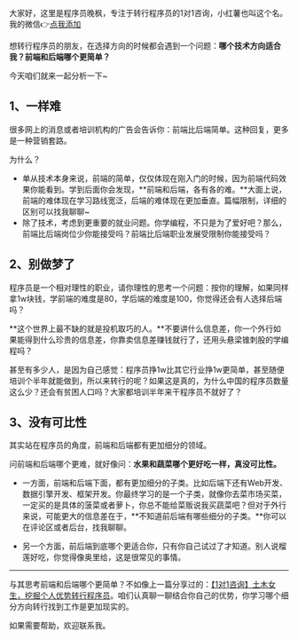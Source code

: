 

大家好，这里是程序员晚枫，专注于转行程序员的1对1咨询，小红薯也叫这个名。我的微信👉[点我添加](http://python4office.cn/wechat-qrcode/)

想转行程序员的朋友，在选择方向的时候都会遇到一个问题：**哪个技术方向适合我？前端和后端哪个更简单？**

今天咱们就来一起分析一下~

## 1、一样难

很多网上的消息或者培训机构的广告会告诉你：前端比后端简单。这种回复，更多是一种营销套路。

为什么？

- 单从技术本身来说，前端的简单，仅仅体现在刚入门的时候，因为前端代码效果你能看到。学到后面你会发现，**前端和后端，各有各的难。**大面上说，前端的难体现在学习路线宽泛，后端的难体现在更加垂直。篇幅限制，详细的区别可以找我聊聊~
- 除了技术，考虑到更重要的就业问题。你学编程，不只是为了爱好吧？那么，前端比后端岗位少你能接受吗？前端比后端职业发展受限制你能接受吗？

## 2、别做梦了

程序员是一个相对理性的职业，请你理性的思考一个问题：按你的理解，如果同样拿1w块钱，学前端的难度是80，学后端的难度是100，你觉得还会有人选择后端吗？

**这个世界上最不缺的就是投机取巧的人。**不要讲什么信息差，你一个外行如果能得到什么珍贵的信息差，你靠卖信息差赚钱就行了，还用头悬梁锥刺股的学编程吗？

甚至有多少人，是因为自己感觉：程序员挣1w比其它行业挣1w更简单，甚至随便培训个半年就能做到，所以来转行的呢？如果这是真的，为什么中国的程序员数量这么少？还会有贫困人口吗？大家都培训半年来干程序员不就好了？

## 3、没有可比性

其实站在程序员的角度，前端和后端都有更加细分的领域。

问前端和后端哪个更难，就好像问：**水果和蔬菜哪个更好吃一样，真没可比性。**

- 一方面，前端和后端下面，都有更加细分的子类。比如后端下还有Web开发、数据引擎开发、框架开发。你最终学习的是一个子类，就像你去菜市场买菜，一定买的是具体的菠菜或者萝卜，你总不能给菜贩说我买蔬菜吧？但对于外行来说，可能更大的信息差在于，**不知道前后端有哪些细分的子类。**你可以在评论区或者后台，找我聊聊。

- 另一个方面，前后端到底哪个更适合你，只有你自己试过了才知道。别人说榴莲好吃，你觉得像奥里给，这是很常见的事情。

----

与其思考前端和后端哪个更简单？不如像上一篇分享过的：[【1对1咨询】土木女生，挖掘个人优势转行程序员](https://mp.weixin.qq.com/s/H_YezH5ZcEE5YXYcg-AuEA)。咱们认真聊一聊结合你自己的优势，你学习哪个细分方向转行找到工作是更加现实的。

如果需要帮助，欢迎联系我。

